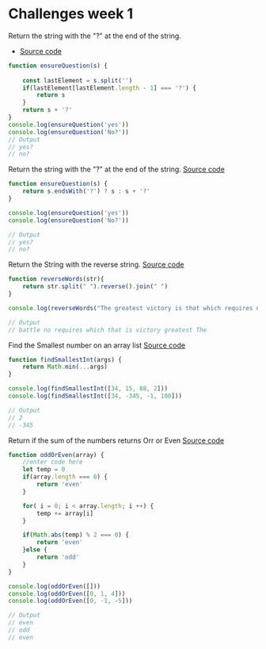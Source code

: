 
# Challenges week 1

Return the string with the "?" at the end of the string.
- [Source code](./ensure_question.js)
```javascript
function ensureQuestion(s) {
    
    const lastElement = s.split('')
    if(lastElement[lastElement.length - 1] === '?') {
        return s
    }
    return s + '?'
}
console.log(ensureQuestion('yes'))
console.log(ensureQuestion('No?'))
// Output 
// yes?
// no?
```

Return the string with the "?" at the end of the string.
[Source code](./ensure_question1.js)
```javascript
function ensureQuestion(s) {
    return s.endsWith('?') ? s : s + '?'
}

console.log(ensureQuestion('yes'))
console.log(ensureQuestion('No?'))

// Output 
// yes?
// no?
```

Return the String with the reverse string. 
[Source code](./reversed_word.js)
```javascript
function reverseWords(str){
    return str.split(" ").reverse().join(" ")
}

console.log(reverseWords("The greatest victory is that which requires no battle"))

// Output 
// battle no requires which that is victory greatest The
```

Find the Smallest number on an array list
[Source code](./smalles_integer.js)
```javascript
function findSmallestInt(args) {
    return Math.min(...args)
}

console.log(findSmallestInt([34, 15, 88, 2]))
console.log(findSmallestInt([34, -345, -1, 100]))

// Output 
// 2
// -345
```


Return if the sum of the numbers returns Orr or Even
[Source code](./Odd_even.js)
```javascript
function oddOrEven(array) {
    //enter code here
    let temp = 0
    if(array.length === 0) {
        return 'even'
    }

    for( i = 0; i < array.length; i ++) {
        temp += array[i]
    }

    if(Math.abs(temp) % 2 === 0) {
        return 'even'
    }else { 
        return 'odd'
    }
}

console.log(oddOrEven([]))
console.log(oddOrEven([0, 1, 4]))
console.log(oddOrEven([0, -1, -5]))

// Output
// even
// odd
// even
```
